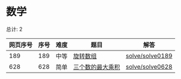 # 数学

<!--- table -->


总计: 2

| 网页序号 | 序号 | 难度 | 题目                    | 解答                      |
| ---- | ---- | ---- | ------------------ | ---------------- |
| 189 | 189 | 中等 | [旋转数组](https://leetcode-cn.com/problems/rotate-array/) | [solve/solve0189](../solve/solve0189)|
| 628 | 628 | 简单 | [三个数的最大乘积](https://leetcode-cn.com/problems/maximum-product-of-three-numbers/) | [solve/solve0628](../solve/solve0628)|
